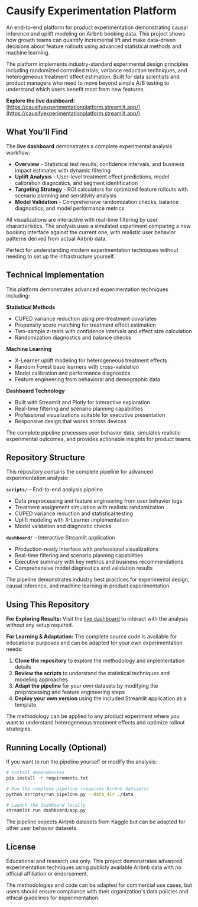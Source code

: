 # Causify Experimentation Platform

An end-to-end platform for product experimentation demonstrating causal inference and uplift modeling on Airbnb booking data. This project shows how growth teams can quantify incremental lift and make data-driven decisions about feature rollouts using advanced statistical methods and machine learning.

The platform implements industry-standard experimental design principles including randomized controlled trials, variance reduction techniques, and heterogeneous treatment effect estimation. Built for data scientists and product managers who need to move beyond simple A/B testing to understand which users benefit most from new features.

**Explore the live dashboard:** [https://causifyexperimentationplatform.streamlit.app/](https://causifyexperimentationplatform.streamlit.app/)

## What You'll Find

The **live dashboard** demonstrates a complete experimental analysis workflow:

- **Overview** - Statistical test results, confidence intervals, and business impact estimates with dynamic filtering
- **Uplift Analysis** - User-level treatment effect predictions, model calibration diagnostics, and segment identification  
- **Targeting Strategy** - ROI calculators for optimized feature rollouts with scenario planning and sensitivity analysis
- **Model Validation** - Comprehensive randomization checks, balance diagnostics, and model performance metrics

All visualizations are interactive with real-time filtering by user characteristics. The analysis uses a simulated experiment comparing a new booking interface against the current one, with realistic user behavior patterns derived from actual Airbnb data.

Perfect for understanding modern experimentation techniques without needing to set up the infrastructure yourself.

## Technical Implementation

This platform demonstrates advanced experimentation techniques including:

**Statistical Methods**
- CUPED variance reduction using pre-treatment covariates
- Propensity score matching for treatment effect estimation
- Two-sample z-tests with confidence intervals and effect size calculation
- Randomization diagnostics and balance checks

**Machine Learning**
- X-Learner uplift modeling for heterogeneous treatment effects
- Random Forest base learners with cross-validation
- Model calibration and performance diagnostics
- Feature engineering from behavioral and demographic data

**Dashboard Technology**
- Built with Streamlit and Plotly for interactive exploration
- Real-time filtering and scenario planning capabilities
- Professional visualizations suitable for executive presentation
- Responsive design that works across devices

The complete pipeline processes user behavior data, simulates realistic experimental outcomes, and provides actionable insights for product teams.

## Repository Structure

This repository contains the complete pipeline for advanced experimentation analysis:

**`scripts/`** – End-to-end analysis pipeline
- Data preprocessing and feature engineering from user behavior logs
- Treatment assignment simulation with realistic randomization
- CUPED variance reduction and statistical testing
- Uplift modeling with X-Learner implementation
- Model validation and diagnostic checks

**`dashboard/`** – Interactive Streamlit application
- Production-ready interface with professional visualizations
- Real-time filtering and scenario planning capabilities
- Executive summary with key metrics and business recommendations
- Comprehensive model diagnostics and validation results

The pipeline demonstrates industry best practices for experimental design, causal inference, and machine learning in product experimentation.

## Using This Repository

**For Exploring Results:** Visit the [live dashboard](https://causifyexperimentationplatform.streamlit.app/) to interact with the analysis without any setup required.

**For Learning & Adaptation:** The complete source code is available for educational purposes and can be adapted for your own experimentation needs:

1. **Clone the repository** to explore the methodology and implementation details
2. **Review the scripts** to understand the statistical techniques and modeling approaches  
3. **Adapt the pipeline** for your own datasets by modifying the preprocessing and feature engineering steps
4. **Deploy your own version** using the included Streamlit application as a template

The methodology can be applied to any product experiment where you want to understand heterogeneous treatment effects and optimize rollout strategies.

## Running Locally (Optional)

If you want to run the pipeline yourself or modify the analysis:

```bash
# Install dependencies
pip install -r requirements.txt

# Run the complete pipeline (requires Airbnb datasets)
python scripts/run_pipeline.py --data_dir ./data

# Launch the dashboard locally
streamlit run dashboard/app.py
```

The pipeline expects Airbnb datasets from Kaggle but can be adapted for other user behavior datasets.

## License

Educational and research use only. This project demonstrates advanced experimentation techniques using publicly available Airbnb data with no official affiliation or endorsement. 

The methodologies and code can be adapted for commercial use cases, but users should ensure compliance with their organization's data policies and ethical guidelines for experimentation.
